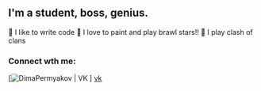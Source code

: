 ## I'm a student, boss, genius.
💪 I like to write code
🎉 I love to paint and play brawl stars!!
🥅 I play clash of clans


### Connect wth me:

[<img alight="left" alt=" DimaPermyakov | VK" widtn="22px" scr="https://yandex.ru/images/search?from=tabbar&text=%D0%B8%D0%BA%D0%BE%D0%BD%D0%BA%D0%B0%20%D0%B2%D0%BA%20%D0%B4%D0%BB%D1%8F%20%D1%81%D0%B0%D0%B9%D1%82%D0%B0&pos=1&img_url=https%3A%2F%2Fi0.wp.com%2Fedrublevsky.ru%2Fwp-content%2Fuploads%2F2016%2F01%2F%25D0%25B2%25D0%25BA-%25D0%25B8%25D0%25BA%25D0%25BE%25D0%25BD%25D0%25BA%25D0%25B0.png&rpt=simage" /> ] [vk]

[vk]: https://vk.com/boss_permyakoovv
